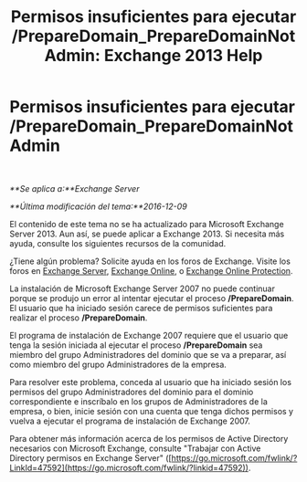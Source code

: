 ﻿---
title: 'Permisos insuficientes para ejecutar /PrepareDomain_PrepareDomainNotAdmin: Exchange 2013 Help'
TOCTitle: Permisos insuficientes para ejecutar /PrepareDomain_PrepareDomainNotAdmin
ms:assetid: c33a2bc0-5b07-49b8-a1c1-53baa4933d44
ms:mtpsurl: https://technet.microsoft.com/es-es/library/ms.exch.setupreadiness.preparedomainnotadmin(v=EXCHG.150)
ms:contentKeyID: 48268641
ms.date: 05/22/2018
mtps_version: v=EXCHG.150
ms.translationtype: MT
---

# Permisos insuficientes para ejecutar /PrepareDomain\_PrepareDomainNotAdmin

 

_**Se aplica a:**Exchange Server_

_**Última modificación del tema:**2016-12-09_

El contenido de este tema no se ha actualizado para Microsoft Exchange Server 2013. Aun así, se puede aplicar a Exchange 2013. Si necesita más ayuda, consulte los siguientes recursos de la comunidad.

¿Tiene algún problema? Solicite ayuda en los foros de Exchange. Visite los foros en [Exchange Server](https://go.microsoft.com/fwlink/p/?linkid=60612), [Exchange Online](https://go.microsoft.com/fwlink/p/?linkid=267542), o [Exchange Online Protection](https://go.microsoft.com/fwlink/p/?linkid=285351).

La instalación de Microsoft Exchange Server 2007 no puede continuar porque se produjo un error al intentar ejecutar el proceso **/PrepareDomain**. El usuario que ha iniciado sesión carece de permisos suficientes para realizar el proceso **/PrepareDomain**.

El programa de instalación de Exchange 2007 requiere que el usuario que tenga la sesión iniciada al ejecutar el proceso **/PrepareDomain** sea miembro del grupo Administradores del dominio que se va a preparar, así como miembro del grupo Administradores de la empresa.

Para resolver este problema, conceda al usuario que ha iniciado sesión los permisos del grupo Administradores del dominio para el dominio correspondiente e inscríbalo en los grupos de Administradores de la empresa, o bien, inicie sesión con una cuenta que tenga dichos permisos y vuelva a ejecutar el programa de instalación de Exchange 2007.

Para obtener más información acerca de los permisos de Active Directory necesarios con Microsoft Exchange, consulte "Trabajar con Active Directory permisos en Exchange Server" ([https://go.microsoft.com/fwlink/?LinkId=47592](https://go.microsoft.com/fwlink/?linkid=47592)).

